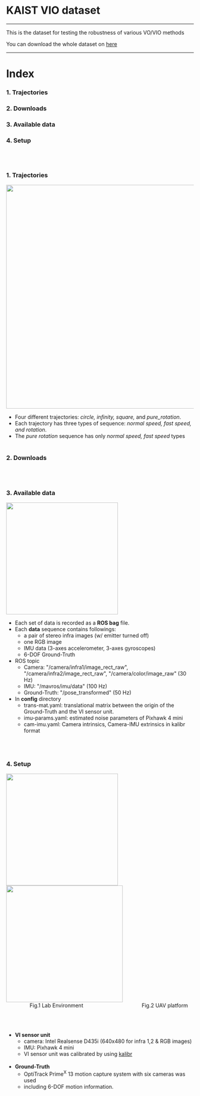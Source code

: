 # KAIST VIO dataset

***
This is the dataset for testing the robustness of various VO/VIO methods

You can download the whole dataset on [here](https://www.google.com/)
***
# Index
### 1. Trajectories
### 2. Downloads
### 3. Available data
### 4. Setup
<br><br>



### 1. Trajectories
<img width="600" src="https://user-images.githubusercontent.com/45934290/96549200-222db480-12ea-11eb-8273-30d08be27316.png"><br>
+ Four different trajectories: *circle, infinity, square,* and *pure_rotation*.
+ Each trajectory has three types of sequence: *normal speed, fast speed, and rotation*.
+ The *pure rotation* sequence has only *normal speed, fast speed* types<br><br>

### 2. Downloads

<br><br>
### 3. Available data
<img width="300" src=https://user-images.githubusercontent.com/45934290/96554882-13e39680-12f2-11eb-9464-135aca484dc4.png><br>

+ Each set of data is recorded as a **ROS bag** file.
+ Each **data** sequence contains followings:
    + a pair of stereo infra images (w/ emitter turned off)
    + one RGB image
    + IMU data (3-axes accelerometer, 3-axes gyroscopes)
    + 6-DOF Ground-Truth
+ ROS topic
    + Camera: "/camera/infra1/image_rect_raw", "/camera/infra2/image_rect_raw", "/camera/color/image_raw" (30 Hz)
    + IMU: "/mavros/imu/data" (100 Hz)
    + Ground-Truth: "/pose_transformed" (50 Hz)
+ In **config** directory
    + trans-mat.yaml: translational matrix between the origin of the Ground-Truth and the VI sensor unit.
    + imu-params.yaml: estimated noise parameters of Pixhawk 4 mini
    + cam-imu.yaml: Camera intrinsics, Camera-IMU extrinsics in kalibr format


<br><br>
### 4. Setup
<div>
<img width="300" src=https://user-images.githubusercontent.com/45934290/96550149-77b69100-12eb-11eb-91da-2d413cae40d6.png>
<img width="313" src=https://user-images.githubusercontent.com/45934290/96550443-d419b080-12eb-11eb-805d-dab8393dd6f0.png>
<br>&nbsp;&nbsp;&nbsp;&nbsp;&nbsp;&nbsp;&nbsp;&nbsp;&nbsp;&nbsp;&nbsp;&nbsp;&nbsp;&nbsp;&nbsp;&nbsp;Fig.1 Lab Environment  &nbsp;&nbsp;&nbsp;&nbsp;&nbsp;&nbsp;&nbsp;&nbsp;&nbsp;&nbsp;&nbsp;&nbsp;&nbsp;&nbsp;&nbsp;&nbsp;&nbsp;&nbsp;&nbsp;&nbsp;&nbsp;&nbsp;&nbsp;&nbsp;&nbsp;&nbsp;&nbsp;&nbsp;&nbsp;&nbsp;&nbsp;&nbsp;&nbsp;&nbsp;&nbsp;&nbsp;&nbsp;&nbsp;&nbsp;Fig.2 UAV platform

<br><br>
+ **VI sensor unit**
    + camera: Intel Realsense D435i (640x480 for infra 1,2 & RGB images)
    + IMU: Pixhawk 4 mini
    + VI sensor unit was calibrated by using [kalibr](https://github.com/ethz-asl/kalibr)
    <br>
+ **Ground-Truth**
    + OptiTrack Prime<sup>X</sup> 13 motion capture system with six cameras was used
    + including 6-DOF motion information.
    <br><br>



